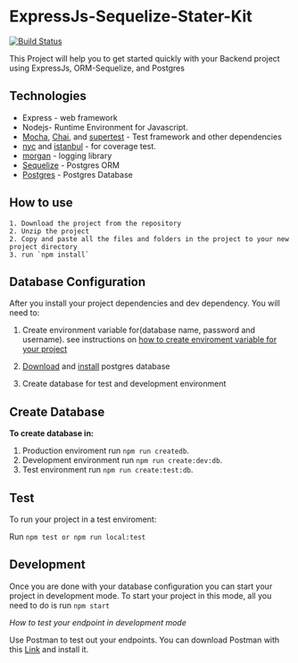 # ExpressJs-Sequelize-Stater-Kit
[![Build Status](https://travis-ci.org/Pomile/ExpressJs-Sequelize-Stater-Kit.svg?branch=develop)](https://travis-ci.org/Pomile/ExpressJs-Sequelize-Stater-Kit)

This Project will help you to get started quickly with your Backend project using ExpressJs, ORM-Sequelize, and Postgres


## Technologies

* Express - web framework
* Nodejs- Runtime Environment for Javascript.
* [Mocha](https://mochajs.org/), [Chai](https://www.chaijs.com/), and [supertest](https://github.com/visionmedia/supertest) - Test framework and other dependencies
* [nyc](https://www.npmjs.com/package/nyc) and [istanbul](https://github.com/istanbuljs/nyc) - for coverage test.
* [morgan](https://www.npmjs.com/package/morgan) - logging library
* [Sequelize](https://sequelize.org/master/manual) - Postgres ORM
* [Postgres](https://www.postgresql.org/docs/11/release-11.html) - Postgres Database

## How to use

    1. Download the project from the repository
    2. Unzip the project
    2. Copy and paste all the files and folders in the project to your new project directory
    3. run `npm install`

## Database Configuration
After you install your project dependencies and dev dependency. 
You will need to:

1. Create environment variable for(database name, password and username). see instructions on [how to create enviroment variable for your project](https://medium.com/chingu/an-introduction-to-environment-variables-and-how-to-use-them-f602f66d15fa)

2. [Download](https://www.postgresql.org/download/) and [install](https://www.postgresql.org/docs/current/install-procedure.html) postgres database

3. Create database for test and development environment

## Create Database
**To create database in:**

1. Production enviroment run `npm run createdb`.
2. Development environment run `npm run create:dev:db`.
3. Test environment run `npm run create:test:db`.

## Test

To run your project in a test enviroment:

Run `npm test or npm run local:test`

## Development

Once you are done with your database configuration you can start your project in development mode. To start your project in this mode, all you need to do is run `npm start`

*How to test your endpoint in development mode*

Use Postman to test out your endpoints. You can download Postman with this [Link]() and install it.

